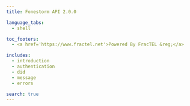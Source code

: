 ```yaml
---
title: Fonestorm API 2.0.0

language_tabs:
  - shell

toc_footers:
  - <a href='https://www.fractel.net'>Powered By FracTEL &reg;</a>

includes:
  - introduction
  - authentication
  - did
  - message
  - errors

search: true
---
```

